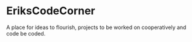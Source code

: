 # EriksCodeCorner
A place for ideas to flourish, projects to be worked on cooperatively and code be coded.
